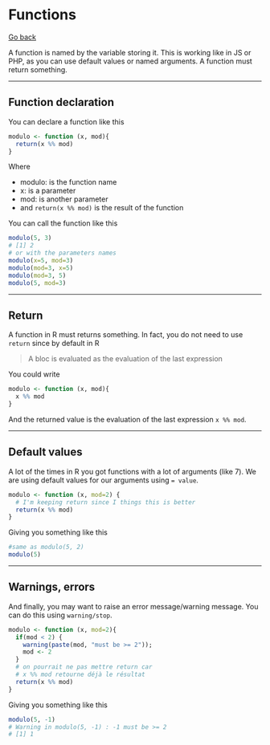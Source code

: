 # Functions

[Go back](../index.md)

A function is named by the variable storing it. This is working like in JS or PHP, as you can use default values or named arguments. A function must return something.

<hr class="sl">

## Function declaration

You can declare a function like this

```r
modulo <- function (x, mod){
  return(x %% mod)
}
```

Where

* modulo: is the function name
* x: is a parameter
* mod: is another parameter
* and ``return(x %% mod)`` is the result of the function

You can call the function like this

```r
modulo(5, 3)
# [1] 2
# or with the parameters names
modulo(x=5, mod=3)
modulo(mod=3, x=5)
modulo(mod=3, 5)
modulo(5, mod=3)
```

<hr class="sr">

## Return

A function in R must returns something. In fact, you do not need to use ``return`` since by default in R

> A bloc is evaluated as the evaluation of the last expression

You could write

```r
modulo <- function (x, mod){ 
  x %% mod
}
```

And the returned value is the evaluation of the last expression ``x %% mod``.

<hr class="sl">

## Default values

A lot of the times in R you got functions
with a lot of arguments (like 7). We are using default
values for our arguments using ``= value``.

```r
modulo <- function (x, mod=2) {
  # I'm keeping return since I things this is better
  return(x %% mod)
}
```

Giving you something like this

```r
#same as modulo(5, 2)
modulo(5)
```

<hr class="sr">

## Warnings, errors

And finally, you may want to raise an
error message/warning message. You can do this
using ``warning/stop``.

```r
modulo <- function (x, mod=2){
  if(mod < 2) {
    warning(paste(mod, "must be >= 2"));
    mod <- 2
  }
  # on pourrait ne pas mettre return car
  # x %% mod retourne déjà le résultat
  return(x %% mod)
}
```

Giving you something like this

```r
modulo(5, -1)
# Warning in modulo(5, -1) : -1 must be >= 2
# [1] 1
```